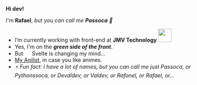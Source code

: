 **Hi dev!**

  I'm **Rafael**, *but you can call me **Passoca** :sunflower:*

- I’m currently working with front-end at **JMV Technology** <img src="https://jmvtechnology.com/src/images/jmv-logo.svg" width=35>  
-  Yes, I'm on the ***green side of the front***.  <img src="https://external-content.duckduckgo.com/iu/?u=https%3A%2F%2Fvuejsexamples.com%2Fcontent%2Fimages%2F2017%2F10%2Fvuejsexamples.png&f=1&nofb=1" width=15> 
- But <img src="https://upload.wikimedia.org/wikipedia/commons/thumb/1/1b/Svelte_Logo.svg/498px-Svelte_Logo.svg.png" width=15> Svelte is changing my mind...
- [My Anilist](https://anilist.co/user/passoca), in case you like animes.
- *⚡ Fun fact: I have a lot of names, but you can call me just Passoca, or Pythonssoca, or Devaldev, or Valdev, or Rafonel, or Rafael, or...*
